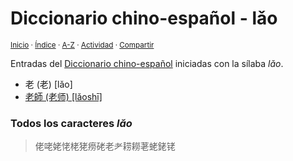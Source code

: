 # Diccionario chino-español - lǎo
<sup>[Inicio](https://github.com/jucardus.github.io/repo/blob/main/readme.md) · [Índice](https://github.com/jucardus.github.io/repo/blob/main/indices/chino-espanol.md) · [A-Z](https://github.com/jucardus.github.io/repo/blob/main/indices/alfabetico.md) · [Actividad](https://github.com/jucardus.github.io/repo/blob/main/indices/actividad.md) · [Compartir](https://x.com/intent/tweet?text=Entradas%20del%20Diccionario%20chino-espa%C3%B1ol%20iniciadas%20en%20%C2%ABl%C7%8Eo%C2%BB.%0A%E2%86%92%20https%3A%2F%2Fgithub.com%2Fjucardus%2Frepo%2Fblob%2Fmain%2Findices%2Fchino-espanol-lao3.md%0A%0A%23chn_espnl_jucardus%20%23indcs_jucardus%0A%40jucardus)</sup>

Entradas del [Diccionario chino-español](https://github.com/jucardus.github.io/repo/blob/main/indices/chino-espanol.md) iniciadas con la sílaba _lǎo_.

* 老 (老) [lǎo]
* [老師 (老师) [lǎoshī]](https://github.com/jucardus.github.io/repo/blob/main/contenido/25/04/21/lao3-shi1.md)

### Todos los caracteres _lǎo_

> 佬咾姥恅栳狫痨硓老耂耢耮荖蛯銠铑
